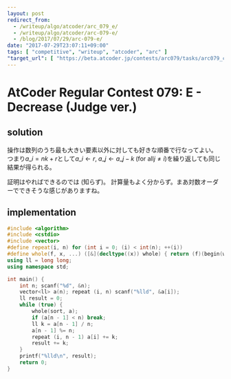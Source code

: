 ```yaml
---
layout: post
redirect_from:
  - /writeup/algo/atcoder/arc_079_e/
  - /writeup/algo/atcoder/arc-079-e/
  - /blog/2017/07/29/arc-079-e/
date: "2017-07-29T23:07:11+09:00"
tags: [ "competitive", "writeup", "atcoder", "arc" ]
"target_url": [ "https://beta.atcoder.jp/contests/arc079/tasks/arc079_c" ]
---
```


# AtCoder Regular Contest 079: E - Decrease (Judge ver.)

## solution

操作は数列のうち最も大きい要素以外に対しても好きな順番で行なってよい。
つまり$a\_i = nk + r$として$a\_i \gets r, \; a\_j \gets a\_j - k \; (\text{for all} j \ne i)$を繰り返しても同じ結果が得られる。

証明はやればできるのでは (知らず)。
計算量もよく分からず。まあ対数オーダーでできそうな感じがありますね。

## implementation

``` c++
#include <algorithm>
#include <cstdio>
#include <vector>
#define repeat(i, n) for (int i = 0; (i) < int(n); ++(i))
#define whole(f, x, ...) ([&](decltype((x)) whole) { return (f)(begin(whole), end(whole), ## __VA_ARGS__); })(x)
using ll = long long;
using namespace std;

int main() {
    int n; scanf("%d", &n);
    vector<ll> a(n); repeat (i, n) scanf("%lld", &a[i]);
    ll result = 0;
    while (true) {
        whole(sort, a);
        if (a[n - 1] < n) break;
        ll k = a[n - 1] / n;
        a[n - 1] %= n;
        repeat (i, n - 1) a[i] += k;
        result += k;
    }
    printf("%lld\n", result);
    return 0;
}
```
